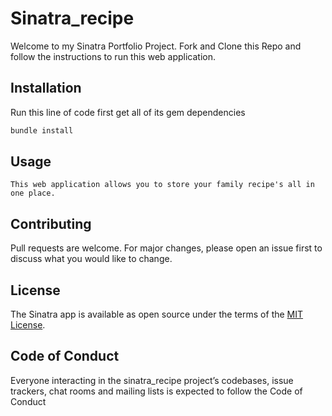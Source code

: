 # Sinatra_recipe

Welcome to my Sinatra Portfolio Project. Fork and Clone this Repo and follow the instructions to run this web application. 

## Installation

Run this line of code first get all of its gem dependencies 

```bash
bundle install
```

## Usage

```Sinatra
This web application allows you to store your family recipe's all in one place. 
```

## Contributing

Pull requests are welcome. For major changes, please open an issue first to discuss what you would like to change.

## License

The Sinatra app is available as open source under the terms of the [MIT License](https://opensource.org/licenses/MIT).

## Code of Conduct

Everyone interacting in the sinatra_recipe project’s codebases, issue trackers, chat rooms and mailing lists is expected to follow the Code of Conduct
